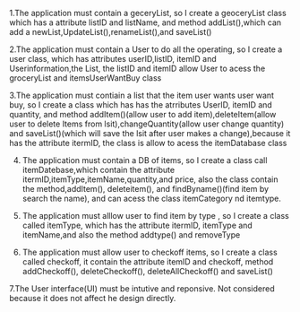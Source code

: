 1.The application must contain a geceryList, so I create a geoceryList class which has a attribute listID and listName, and method addList(),which can add a newList,UpdateList(),renameList(),and saveList()

2.The application must contain a User to do all the operating, so I create a user class, which has attributes userID,listID, itemID and Userinformation,the List, the listID and itemID allow User to acess the groceryList and itemsUserWantBuy class

3.The application must contiain a list that the item user wants user want buy, so I create a class which has has the atrributes UserID, itemID and quantity, and method addItem()(allow user to add item),deleteItem(allow user to delete Items from lsit),changeQuantity(allow user change quantity) and saveList()(which will save the lsit after user makes a change),because it has the attribute itermID, the class is allow to acess the itemDatabase class

4. The application must contain a DB of items, so I create a class call itemDatebase,which contain the attribute itermID,itemType,itemName,quantity,and price, also the class contain the method,addItem(), deleteitem(), and findByname()(find item by search the name),
and can acess the class itemCategory nd itemtype.

5. The application must alllow user to find item by type , so I create a class called itemType, which has the attribute itermID, itemType and itemName,and also the method addtype() and removeType

6. The application must allow user to checkoff items, so I create a class called checkoff, it contain the attribute itemID and checkoff, method addCheckoff(),
deleteCheckoff(), deleteAllCheckoff() and saveList()

7.The User interface(UI) must be intutive and reponsive. Not considered because it does not affect he design directly.